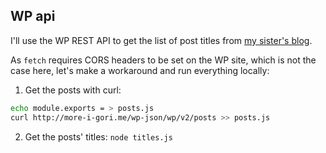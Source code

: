## WP api

I'll use the WP REST API to get the list of post titles from [my sister's blog](http://more-i-gori.me).

As `fetch` requires CORS headers to be set on the WP site, which is not the case here, let's  make a workaround and run everything locally:

1. Get the posts with curl:
```bash
echo module.exports = > posts.js
curl http://more-i-gori.me/wp-json/wp/v2/posts >> posts.js
```

2. Get the posts' titles: `node titles.js`
